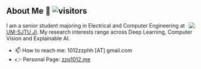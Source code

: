 ## About Me 👋 ![visitors](https://visitor-badge.glitch.me/badge?page_id=zzp1012.zzp1012)
<img align="right" src="https://github-readme-stats.vercel.app/api?username=zzp1012&show_icons=true&icon_color=805AD5&text_color=718096&bg_color=ffffff&hide_title=true" />

I am a senior student majoring in Electrical and Computer Engineering at [UM-SJTU JI](https://www.ji.sjtu.edu.cn/). My research interests range across Deep Learning, Computer Vision and Explainable AI.

- 📫 How to reach me: 1012zzphh [AT] gmail.com
- 👉 Personal Page: [zzp1012.me](http://zzp1012.me/)
